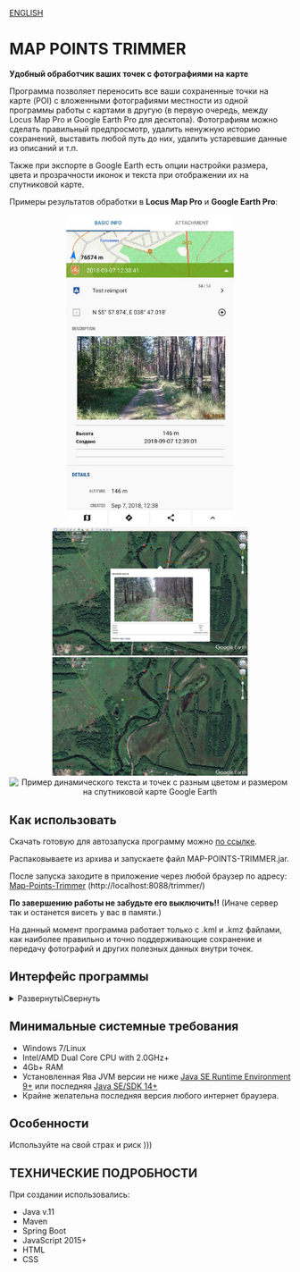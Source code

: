 [ENGLISH](https://github.com/BAXMYPKA/MAP-POINTS-TRIMMER/blob/master/README.md)

# MAP POINTS TRIMMER
**Удобный обработчик ваших точек с фотографиями на карте**

Программа позволяет переносить все ваши сохраненные точки на карте (POI) с вложенными фотографиями местности из одной программы работы с картами в другую (в первую очередь, между Locus Map Pro и Google Earth Pro для десктопа).
Фотографиям можно сделать правильный предпросмотр, удалить ненужную историю сохранений, выставить любой путь до них, удалить устаревшие данные из описаний и т.п.

Также при экспорте в Google Earth есть опции настройки размера, цвета и прозрачности иконок и текста при отображении их на спутниковой карте.

Примеры результатов обработки в **Locus Map Pro** и **Google Earth Pro**:

<p align="center"> <img src="https://github.com/BAXMYPKA/MAP-POINTS-TRIMMER/blob/master/src/main/resources/static/img/locusMapPhotoPoint.jpg" width="300px" alt="Свойства точки с фотографией в Locus Map" title="Отображение фотографии местности в теле описания точки Locus Map"> <img src="https://github.com/BAXMYPKA/MAP-POINTS-TRIMMER/blob/master/src/main/resources/static/img/googleEarthPhoto.jpg" width=350px" alt="Вывод точки с фотографией местности при нажатии на нее в Google Earth Pro" title="Вывод точки с фотографией местности при нажатии на нее в Google Earth Pro"> <img src="https://github.com/BAXMYPKA/MAP-POINTS-TRIMMER/blob/master/src/main/resources/static/img/googleEarthPoints.jpg" width="350px" alt="Пример текста и точек с разным цветом и размером на спутниковой карте Google Earth" title="Пример текста и точек с разным цветом и размером на спутниковой карте Google Earth"><img src="https://github.com/BAXMYPKA/MAP-POINTS-TRIMMER/blob/master/src/main/resources/static/img/GoogleEarthDynamic.gif" width="350px" alt="Пример динамического текста и точек с разным цветом и размером на спутниковой карте Google Earth" title="Пример динамического отображения текста и точек с разным цветом и размером на спутниковой карте Google Earth"></p>

## Как использовать
Скачать готовую для автозапуска программу можно [по ссылке](https://github.com/BAXMYPKA/MAP-POINTS-TRIMMER/releases).

Распаковываете из архива и запускаете файл MAP-POINTS-TRIMMER.jar.

После запуска заходите в приложение через любой браузер по адресу: [Map-Points-Trimmer](http://localhost:8088/trimmer/) (http://localhost:8088/trimmer/)

**По завершению работы не забудьте его выключить!!** (Иначе сервер так и останется висеть у вас в памяти.)

На данный момент программа работает только с .kml и .kmz файлами, как наиболее правильно и точно поддерживающие сохранение и передачу фотографий и других полезных данных внутри точек.

## Интерфейс программы

<details><summary>Развернуть\Свернуть</summary><img src="https://github.com/BAXMYPKA/MAP-POINTS-TRIMMER/blob/master/src/main/resources/static/img/interfaceScreenshot_ru.jpg" width="950px" alt="Интерфейс программы" title="Интерфейс программы"></details>

## Минимальные системные требования
* Windows 7/Linux
* Intel/AMD Dual Core CPU with 2.0GHz+
* 4Gb+ RAM
* Установленная Ява JVM версии не ниже [Java SE Runtime Environment 9+]( https://www.oracle.com/java/technologies/javase/javase9-archive-downloads.html "Where to download and install") или последняя [Java SE/SDK 14+](https://www.oracle.com/java/technologies/javase-downloads.html)
* Крайне желательна последняя версия любого интернет браузера.
 
##  Особенности

Используйте на свой страх и риск )))

## ТЕХНИЧЕСКИЕ ПОДРОБНОСТИ

При создании использовались:
* Java v.11
* Maven
* Spring Boot
* JavaScript 2015+
* HTML
* CSS

